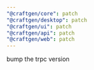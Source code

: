 ```yaml
---
"@craftgen/core": patch
"@craftgen/desktop": patch
"@craftgen/ui": patch
"@craftgen/api": patch
"@craftgen/web": patch
---
```


bump the trpc version
